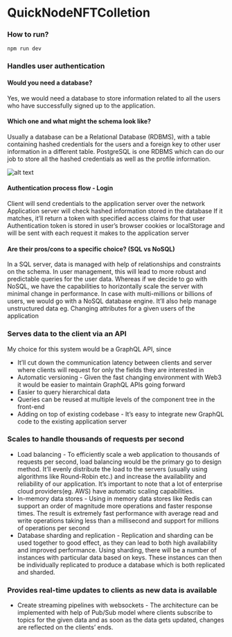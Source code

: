 # QuickNodeNFTColletion

### How to run?

`npm run dev`


### Handles user authentication

#### Would you need a database?
Yes, we would need a database to store information related to all the users who have successfully signed up to the application. 
#### Which one and what might the schema look like?
Usually a database can be a Relational Database (RDBMS), with a table containing hashed credentials for the users and a foreign key to other user information in a different table. PostgreSQL is one RDBMS which can do our job to store all the hashed credentials as well as the profile information.

![alt text](https://github.com/iamsharduld/QuickNodeNFTCollection/blob/main/public/db.pbg?raw=true)


#### Authentication process flow - Login
Client will send credentials to the application server over the network
Application server will check hashed information stored in the database
If it matches, it’ll return a token with specified access claims for that user
Authentication token is stored in user’s browser cookies or localStorage and will be sent with each request it makes to the application server

#### Are their pros/cons to a specific choice? (SQL vs NoSQL)
In a SQL server, data is managed with help of relationships and constraints on the schema. In user management, this will lead to more robust and predictable queries for the user data. 
Whereas if we decide to go with NoSQL, we have the capabilities to horizontally scale the server with minimal change in performance. In case with multi-millions or billions of users, we would go with a NoSQL database engine. It’ll also help manage unstructured data eg. Changing attributes for a given users of the application

### Serves data to the client via an API
My choice for this system would be a GraphQL API, since 
* It’ll cut down the communication latency between clients and server where clients will request for only the fields they are interested in
* Automatic versioning - Given the fast changing environment with Web3 it would be easier to maintain GraphQL APIs going forward
* Easier to query hierarchical data
* Queries can be reused at multiple levels of the component tree in the front-end
* Adding on top of existing codebase - It’s easy to integrate new GraphQL code to the existing application server


### Scales to handle thousands of requests per second
* Load balancing - To efficiently scale a web application to thousands of requests per second, load balancing would be the primary go to design method. It’ll evenly distribute the load to the servers (usually using algorithms like Round-Robin etc.) and increase the availability and reliability of our application. It’s important to note that a lot of enterprise cloud providers(eg. AWS) have automatic scaling capabilities.
* In-memory data stores - Using in memory data stores like Redis can support an order of magnitude more operations and faster response times. The result is extremely fast performance with average read and write operations taking less than a millisecond and support for millions of operations per second
* Database sharding and replication - Replication and sharding can be used together to good effect, as they can lead to both high availability and improved performance. Using sharding, there will be a number of instances with particular data based on keys. These instances can then be individually replicated to produce a database which is both replicated and sharded.


### Provides real-time updates to clients as new data is available
* Create streaming pipelines with websockets - The architecture can be implemented with help of Pub/Sub model where clients subscribe to topics for the given data and as soon as the data gets updated, changes are reflected on the clients’ ends.

